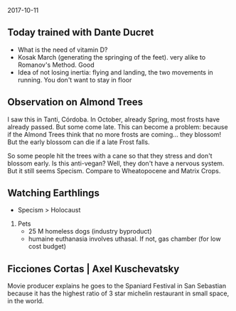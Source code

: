 2017-10-11
## Today trained with Dante Ducret

- What is the need of vitamin D?
- Kosak March (generating the springing of the feet). very alike to Romanov's Method. Good
- Idea of not losing inertia: flying and landing, the two movements in running. You don't want to stay in floor

## Observation on Almond Trees

I saw this in Tanti, Córdoba. In October, already Spring, most frosts have already passed.  But some come late. This can become a problem: because if the Almond Trees think that no more frosts are coming... they blossom! But the early blossom can die if a late Frost falls. 

So some people hit the trees with a cane so that they stress and don't blossom early. Is this anti-vegan? Well, they don't have a nervous system. But it still seems Specism. Compare to Wheatopocene and Matrix Crops.

## Watching Earthlings

- Specism > Holocaust
1. Pets
	- 25 M homeless dogs (industry byproduct)
	- humaine euthanasia involves uthasal. If not, gas chamber (for low cost budget)

## Ficciones Cortas | Axel Kuschevatsky

Movie producer explains he goes to the Spaniard Festival in San Sebastian because it has the highest ratio of 3 star michelin restaurant in small space, in the world.
